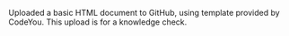 Uploaded a basic HTML document to GitHub, using template provided by CodeYou. This upload is for a knowledge check.
